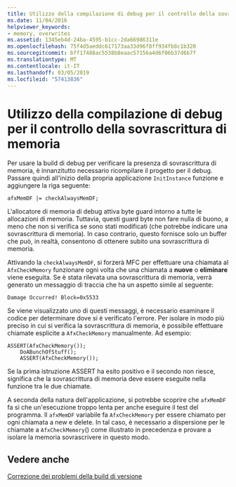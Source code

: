 ```yaml
---
title: Utilizzo della compilazione di debug per il controllo della sovrascrittura di memoria
ms.date: 11/04/2016
helpviewer_keywords:
- memory, overwrites
ms.assetid: 1345eb4d-24ba-4595-b1cc-2da66986311e
ms.openlocfilehash: 75f4d5aeddc617173aa33d96f8ff934fb8c1b320
ms.sourcegitcommit: bff17488ac5538b8eaac57156a4d6f06b37d6b7f
ms.translationtype: MT
ms.contentlocale: it-IT
ms.lasthandoff: 03/05/2019
ms.locfileid: "57413836"
---
```

# <a name="using-the-debug-build-to-check-for-memory-overwrite"></a>Utilizzo della compilazione di debug per il controllo della sovrascrittura di memoria

Per usare la build di debug per verificare la presenza di sovrascrittura di memoria, è innanzitutto necessario ricompilare il progetto per il debug. Passare quindi all'inizio della propria applicazione `InitInstance` funzione e aggiungere la riga seguente:

```
afxMemDF |= checkAlwaysMemDF;
```

L'allocatore di memoria di debug attiva byte guard intorno a tutte le allocazioni di memoria. Tuttavia, questi guard byte non fare nulla di buono, a meno che non si verifica se sono stati modificati (che potrebbe indicare una sovrascrittura di memoria). In caso contrario, questo fornisce solo un buffer che può, in realtà, consentono di ottenere subito una sovrascrittura di memoria.

Attivando la `checkAlwaysMemDF`, si forzerà MFC per effettuare una chiamata al `AfxCheckMemory` funzionare ogni volta che una chiamata a **nuove** o **eliminare** viene eseguita. Se è stata rilevata una sovrascrittura di memoria, verrà generato un messaggio di traccia che ha un aspetto simile al seguente:

```
Damage Occurred! Block=0x5533
```

Se viene visualizzato uno di questi messaggi, è necessario esaminare il codice per determinare dove si è verificato l'errore. Per isolare in modo più preciso in cui si verifica la sovrascrittura di memoria, è possibile effettuare chiamate esplicite a `AfxCheckMemory` manualmente. Ad esempio:

```
ASSERT(AfxCheckMemory());
    DoABunchOfStuff();
    ASSERT(AfxCheckMemory());
```

Se la prima istruzione ASSERT ha esito positivo e il secondo non riesce, significa che la sovrascrittura di memoria deve essere eseguite nella funzione tra le due chiamate.

A seconda della natura dell'applicazione, si potrebbe scoprire che `afxMemDF` fa sì che un'esecuzione troppo lenta per anche eseguire il test del programma. Il `afxMemDF` variabile fa `AfxCheckMemory` per essere chiamato per ogni chiamata a new e delete. In tal caso, è necessario a dispersione per le chiamate a `AfxCheckMemory`() come illustrato in precedenza e provare a isolare la memoria sovrascrivere in questo modo.

## <a name="see-also"></a>Vedere anche

[Correzione dei problemi della build di versione](../../build/reference/fixing-release-build-problems.md)
